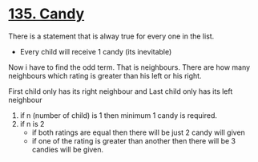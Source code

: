 # [135. Candy](https://leetcode.com/problems/candy/description/?envType=daily-question&envId=2025-06-02)

There is a statement that is alway true for every one in the list.
-   Every child will receive 1 candy (its inevitable)

Now i have to find the odd term. That is neighbours.
There are how many neighbours which rating is greater than his left or his right.

First child only has its right neighbour
and Last child only has its left neighbour


1.  if n (number of child) is 1 then minimum 1 candy is required.
2.  if n is 2
    -   if both ratings are equal then there will be just 2 candy will given
    -   if one of the rating is greater than another then there will be 3 candies will be given.

